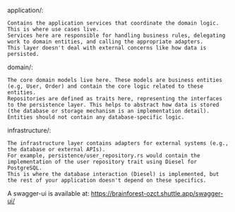 application/:

    Contains the application services that coordinate the domain logic. This is where use cases live.
    Services here are responsible for handling business rules, delegating work to domain entities, and calling the appropriate adapters.
    This layer doesn't deal with external concerns like how data is persisted.

domain/:

    The core domain models live here. These models are business entities (e.g, User, Order) and contain the core logic related to these entities.
    Repositories are defined as traits here, representing the interfaces to the persistence layer. This helps to abstract how data is stored (the database or storage mechanism is an implementation detail).
    Entities should not contain any database-specific logic.

infrastructure/:

    The infrastructure layer contains adapters for external systems (e.g., the database or external APIs).
    For example, persistence/user_repository.rs would contain the implementation of the user repository trait using Diesel for PostgreSQL.
    This is where the database interaction (Diesel) is implemented, but the rest of your application doesn't depend on these specifics.

A swagger-ui is available at:
https://brainforest-ozct.shuttle.app/swagger-ui/
